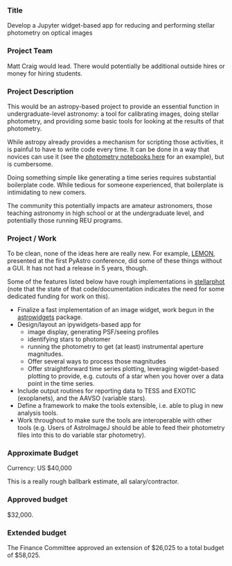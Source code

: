 ### Title

Develop a Jupyter widget-based app for reducing and performing stellar photometry on optical images

### Project Team

Matt Craig would lead. There would potentially be additional outside hires or money for hiring students.

### Project Description

This would be an astropy-based project to provide an essential function in undergraduate-level astronomy: a tool for calibrating images, doing stellar photometry, and providing some basic tools for looking at the results of that photometry.

While astropy already provides a mechanism for scripting those activities, it is painful to have to write code every time. It can be done in a way that novices can use it (see the [photometry notebooks here](https://github.com/mwcraig/ast266-notes/tree/main/notebook-templates) for an example), but is cumbersome.

Doing something simple like generating a time series requires substantial boilerplate code. While tedious for someone experienced, that boilerplate is intimidating to new comers.

The community this potentially impacts are amateur astronomers, those teaching astronomy in high school or at the undergraduate level, and potentially those running REU programs.

### Project / Work

To be clean, none of the ideas here are really new. For example, [LEMON](https://github.com/vterron/lemon), presented at the first PyAstro conference, did some of these things without a GUI. It has not had a release in 5 years, though.

Some of the features listed below have rough implementations in [stellarphot](https://github.com/feder-observatory/stellarphot) (note that the state of that code/documentation indicates the need for some dedicated funding for work on this).

+ Finalize a fast implementation of an image widget, work begun in the [astrowidgets](https://github.com/astropy/astrowidgets) package.
+ Design/layout an ipywidgets-based app for
    - image display, generating PSF/seeing profiles
    - identifying stars to photomer
    - running the photometry to get (at least) instrumental aperture magnitudes.
    - Offer several ways to process those magnitudes
    - Offer straightforward time series plotting, leveraging wigdet-based plotting to provide, e.g. cutouts of a star when you hover over a data point in the time series.
+ Include output routines for reporting data to TESS and EXOTIC (exoplanets), and the AAVSO (variable stars).
+ Define a framework to make the tools extensible, i.e. able to plug in new analysis tools.
+ Work throughout to make sure the tools are interoperable with other tools (e.g. Users of AstroImageJ should be able to feed their photometry files into this to do variable star photometry).


### Approximate Budget

Currency: US $40,000

This is a really rough ballbark estimate, all salary/contractor.

### Approved budget

$32,000.

### Extended budget

The Finance Committee approved an extension of $26,025 to a total budget of $58,025.
